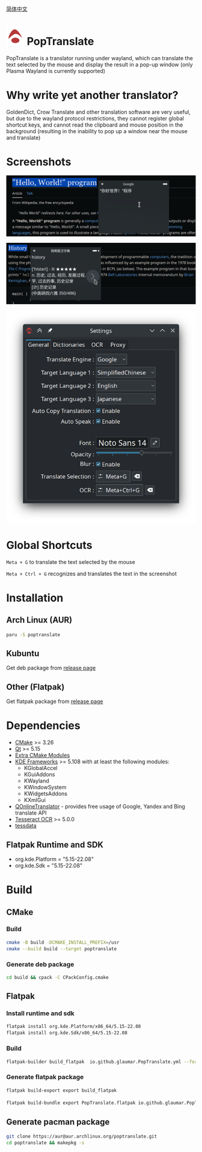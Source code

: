 [简体中文](./README.zh-CN.md)

# ![](./data/io.github.glaumar.PopTranslate.png) PopTranslate
PopTranslate is a translator running under wayland, which can translate the text selected by the mouse and display the result in a pop-up window (only Plasma Wayland is currently supported)

# Why write yet another translator?
GoldenDict, Crow Translate and other translation software are very useful, but due to the wayland protocol restrictions, they cannot register global shortcut keys, and cannot read the clipboard and mouse position in the background (resulting in the inability to pop up a window near the mouse and translate)
# Screenshots

![](./screenshots/Screenshot1.png)

![](./screenshots/Screenshot2.png)

![](./screenshots/Screenshot3.png)

# Global Shortcuts

`Meta + G` to translate the text selected by the mouse

`Meta + Ctrl + G` recognizes and translates the text in the screenshot

# Installation
## Arch Linux (AUR)
```bash
paru -S poptranslate
```

## Kubuntu
Get deb package from [release page](https://github.com/glaumar/PopTranslate/releases)

## Other (Flatpak)
Get flatpak package from [release page](https://github.com/glaumar/PopTranslate/releases)

# Dependencies
- [CMake](https://cmake.org/) >= 3.26
- [Qt](https://www.qt.io/) >= 5.15
- [Extra CMake Modules](https://github.com/KDE/extra-cmake-modules)
- [KDE Frameworks](https://api.kde.org/frameworks/index.html) >= 5.108 with at least the following modules:
    - KGlobalAccel
    - KGuiAddons
    - KWayland
    - KWindowSystem
    - KWidgetsAddons
    - KXmlGui
- [QOnlineTranslator](https://github.com/crow-translate/QOnlineTranslator) - provides free usage of Google, Yandex and Bing translate API
- [Tesseract OCR](https://github.com/tesseract-ocr/tesseract) >= 5.0.0
- [tessdata](https://github.com/tesseract-ocr/tessdata) 


## Flatpak Runtime and SDK
- org.kde.Platform = "5.15-22.08"
- org.kde.Sdk = "5.15-22.08"

# Build

## CMake
### Build
```bash
cmake -B build -DCMAKE_INSTALL_PREFIX=/usr
cmake --build build --target poptranslate
```

### Generate deb package
```bash
cd build && cpack -C CPackConfig.cmake
```

## Flatpak

### Install runtime and sdk
```bash
flatpak install org.kde.Platform/x86_64/5.15-22.08
flatpak install org.kde.Sdk/x86_64/5.15-22.08
```

### Build 
```bash
flatpak-builder build_flatpak  io.github.glaumar.PopTranslate.yml --force-clean
```

### Generate flatpak package
```bash
flatpak build-export export build_flatpak

flatpak build-bundle export PopTranslate.flatpak io.github.glaumar.PopTranslate --runtime-repo=https://flathub.org/repo/flathub.flatpakrepo
```

## Generate pacman package
```bash
git clone https://aur@aur.archlinux.org/poptranslate.git 
cd poptranslate && makepkg -s
```